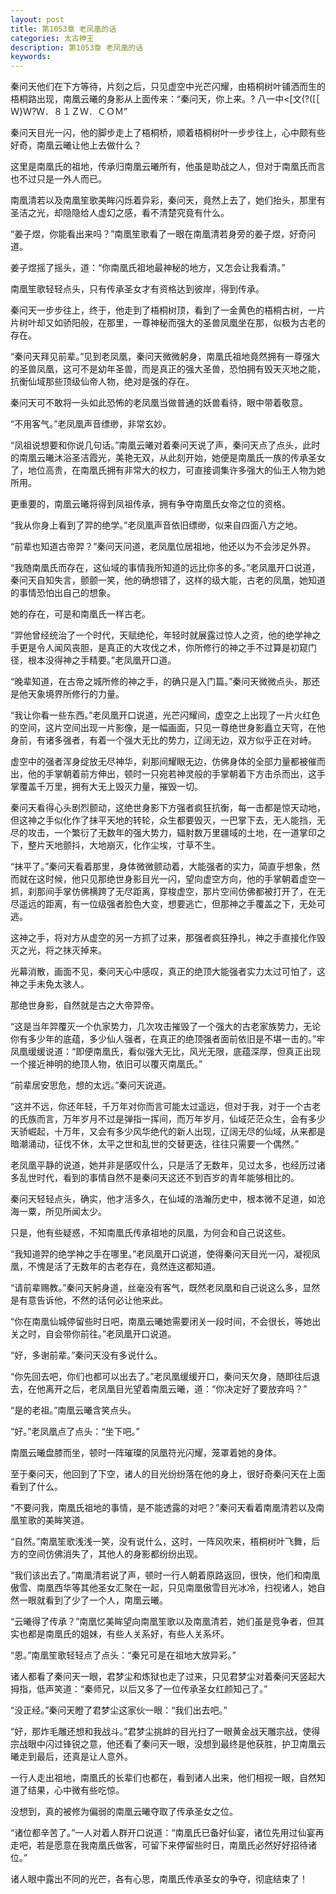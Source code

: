 ```yaml
---
layout: post
title: 第1053章 老凤凰的话
categories: 太古神王
description: 第1053章 老凤凰的话
keywords:
---
```


秦问天他们在下方等待，片刻之后，只见虚空中光芒闪耀，由梧桐树叶铺洒而生的梧桐路出现，南凰云曦的身影从上面传来：“秦问天，你上来。? 八一中<[文(?([［  Ｗ}Ｗ?Ｗ．８１ＺＷ．ＣＯＭ”

秦问天目光一闪，他的脚步走上了梧桐桥，顺着梧桐树叶一步步往上，心中颇有些好奇，南凰云曦让他上去做什么？

这里是南凰氏的祖地，传承归南凰云曦所有，他虽是助战之人，但对于南凰氏而言也不过只是一外人而已。

南凰清若以及南凰笙歌美眸闪烁着异彩，秦问天，竟然上去了，她们抬头，那里有圣洁之光，却隐隐给人虚幻之感，看不清楚究竟有什么。

“姜子煜，你能看出来吗？”南凰笙歌看了一眼在南凰清若身旁的姜子煜，好奇问道。

姜子煜摇了摇头，道：“你南凰氏祖地最神秘的地方，又怎会让我看清。”

南凰笙歌轻轻点头，只有传承圣女才有资格达到彼岸，得到传承。

秦问天一步步往上，终于，他走到了梧桐树顶，看到了一金黄色的梧桐古树，一片片树叶却又如骄阳般，在那里，一尊神秘而强大的圣兽凤凰坐在那，似极为古老的存在。

“秦问天拜见前辈。”见到老凤凰，秦问天微微躬身，南凰氏祖地竟然拥有一尊强大的圣兽凤凰，这可不是幼年圣兽，而是真正的强大圣兽，恐怕拥有毁天灭地之能，抗衡仙域那些顶级仙帝人物，绝对是强的存在。

秦问天可不敢将一头如此恐怖的老凤凰当做普通的妖兽看待，眼中带着敬意。

“不用客气。”老凤凰声音缥缈，非常玄妙。

“凤祖说想要和你说几句话。”南凰云曦对着秦问天说了声，秦问天点了点头，此时的南凰云曦沐浴圣洁霞光，美艳无双，从此刻开始，她便是南凰氏一族的传承圣女了，地位高贵，在南凰氏拥有非常大的权力，可直接调集许多强大的仙王人物为她所用。

更重要的，南凰云曦将得到凤祖传承，拥有争夺南凰氏女帝之位的资格。

“我从你身上看到了羿的绝学。”老凤凰声音依旧缥缈，似来自四面八方之地。

“前辈也知道古帝羿？”秦问天问道，老凤凰位居祖地，他还以为不会涉足外界。

“我随南凰氏而存在，这仙域的事情我所知道的远比你多的多。”老凤凰开口说道，秦问天自知失言，颤颤一笑，他的确想错了，这样的级大能，古老的凤凰，她知道的事情恐怕出自己的想象。

她的存在，可是和南凰氏一样古老。

“羿他曾经统治了一个时代，天赋绝伦，年轻时就展露过惊人之资，他的绝学神之手更是令人闻风丧胆，是真正的大攻伐之术，你所修行的神之手不过算是初窥门径，根本没得神之手精要。”老凤凰开口道。

“晚辈知道，在古帝之城所修的神之手，的确只是入门篇。”秦问天微微点头，那还是他天象境界所修行的力量。

“我让你看一些东西。”老凤凰开口说道，光芒闪耀间，虚空之上出现了一片火红色的空间，这片空间出现一片影像，是一幅画面，只见一尊绝世身影矗立天穹，在他身前，有诸多强者，有着一个强大无比的势力，辽阔无边，双方似乎正在对峙。

虚空中的强者浑身绽放无尽神华，刹那间耀眼无边，仿佛身体的全部力量都被催而出，他的手掌朝着前方伸出，顿时一只宛若神灵般的手掌朝着下方击杀而出，这手掌覆盖千万里，拥有大无上毁灭力量，摧毁一切。

秦问天看得心头剧烈颤动，这绝世身影下方强者疯狂抗衡，每一击都是惊天动地，但这神之手似化作了抹平天地的转轮，众生都要毁灭，一巴掌下去，无人能挡，无尽的攻击，一个繁衍了无数年的强大势力，辐射数万里疆域的土地，在一道掌印之下，整片天地颤抖，大地崩灭，化作尘埃，寸草不生。

“抹平了。”秦问天看着那里，身体微微颤动着，大能强者的实力，简直乎想象，然而就在这时候，他只见那绝世身影目光一闪，望向虚空方向，他的手掌朝着虚空一抓，刹那间手掌仿佛横跨了无尽距离，穿梭虚空，那片空间仿佛都被打开了，在无尽遥远的距离，有一位级强者脸色大变，想要逃亡，但那神之手覆盖之下，无处可逃。

这神之手，将对方从虚空的另一方抓了过来，那强者疯狂挣扎，神之手直接化作毁灭之光，将之抹灭掉来。

光幕消散，画面不见，秦问天心中感叹，真正的绝顶大能强者实力太过可怕了，这神之手未免太骇人。

那绝世身影，自然就是古之大帝羿帝。

“这是当年羿覆灭一个仇家势力，几次攻击摧毁了一个强大的古老家族势力，无论你有多少年的底蕴，多少仙人强者，在真正的绝顶强者面前依旧是不堪一击的。”牢凤凰缓缓说道：“即便南凰氏，看似强大无比，风光无限，底蕴深厚，但真正出现一个接近神明的绝顶人物，依旧可以覆灭南凰氏。”

“前辈居安思危，想的太远。”秦问天说道。

“这并不远，你还年轻，千万年对你而言可能太过遥远，但对于我，对于一个古老的氏族而言，万年岁月不过是弹指一挥间，而万年岁月，仙域茫茫众生，会有多少天骄崛起，十万年，又会有多少风华绝代的新人出现，辽阔无尽的仙域，从来都是暗潮涌动，征伐不休，太平之世和乱世的交替更迭，往往只需要一个偶然。”

老凤凰平静的说道，她并非是感叹什么，只是活了无数年，见过太多，也经历过诸多乱世时代，看到的事情自然不是秦问天这还不到百岁的青年能够相比的。

秦问天轻轻点头，确实，他才活多久，在仙域的浩瀚历史中，根本微不足道，如沧海一粟，所见所闻太少。

只是，他有些疑惑，不知南凰氏传承祖地的凤凰，为何会和自己说这些。

“我知道羿的绝学神之手在哪里。”老凤凰开口说道，使得秦问天目光一闪，凝视凤凰，不愧是活了无数年的古老存在，竟然连这都知道。

“请前辈赐教。”秦问天躬身道，丝毫没有客气，既然老凤凰和自己说这么多，显然是有意告诉他，不然的话何必让他来此。

“你在南凰仙城停留些时日吧，南凰云曦她需要闭关一段时间，不会很长，等她出关之时，自会带你前往。”老凤凰开口说道。

“好，多谢前辈。”秦问天没有多说什么。

“你先回去吧，你们也都可以出去了。”老凤凰缓缓开口，秦问天欠身，随即往后退去，在他离开之后，老凤凰目光望着南凰云曦，道：“你决定好了要放弃吗？”

“是的老祖。”南凰云曦含笑点头。

“好。”老凤凰点了点头：“坐下吧。”

南凰云曦盘膝而坐，顿时一阵璀璨的凤凰符光闪耀，笼罩着她的身体。

至于秦问天，他回到了下空，诸人的目光纷纷落在他的身上，很好奇秦问天在上面看到了什么。

“不要问我，南凰氏祖地的事情，是不能透露的对吧？”秦问天看着南凰清若以及南凰笙歌的美眸笑道。

“自然。”南凰笙歌浅浅一笑，没有说什么，这时，一阵风吹来，梧桐树叶飞舞，后方的空间仿佛消失了，其他人的身影都纷纷出现。

“我们该出去了。”南凰清若说了声，顿时一行人朝着原路返回，很快，他们和南凰傲雪、南凰西华等其他圣女汇聚在一起，只见南凰傲雪目光冰冷，扫视诸人，她自然一眼就看到了少了一个人，南凰云曦。

“云曦得了传承？”南凰忆美眸望向南凰笙歌以及南凰清若，她们虽是竞争者，但其实也都是南凰氏的姐妹，有些人关系好，有些人关系坏。

“恩。”南凰笙歌轻轻点了点头：“秦兄可是在祖地大放异彩。”

诸人都看了秦问天一眼，君梦尘和炼狱也走了过来，只见君梦尘对着秦问天竖起大拇指，低声笑道：“秦师兄，以后又多了一位传承圣女红颜知己了。”

“没正经。”秦问天瞪了君梦尘这家伙一眼：“我们出去吧。”

“好，那炸毛雕还想和我战斗。”君梦尘挑衅的目光扫了一眼黄金战天雕宗战，使得宗战眼中闪过锋锐之意，他还看了秦问天一眼，没想到最终是他获胜，护卫南凰云曦走到最后，还真是让人意外。

一行人走出祖地，南凰氏的长辈们也都在，看到诸人出来，他们相视一眼，自然知道了结果，心中微有些吃惊。

没想到，真的被修为偏弱的南凰云曦夺取了传承圣女之位。

“诸位都辛苦了。”一人对着人群开口说道：“南凰氏已备好仙宴，诸位先用过仙宴再走吧，若是愿意在我南凰氏做客，可留下来停留些时日，南凰氏必然好好招待诸位。”

诸人眼中露出不同的光芒，各有心思，南凰氏传承圣女的争夺，彻底结束了！
